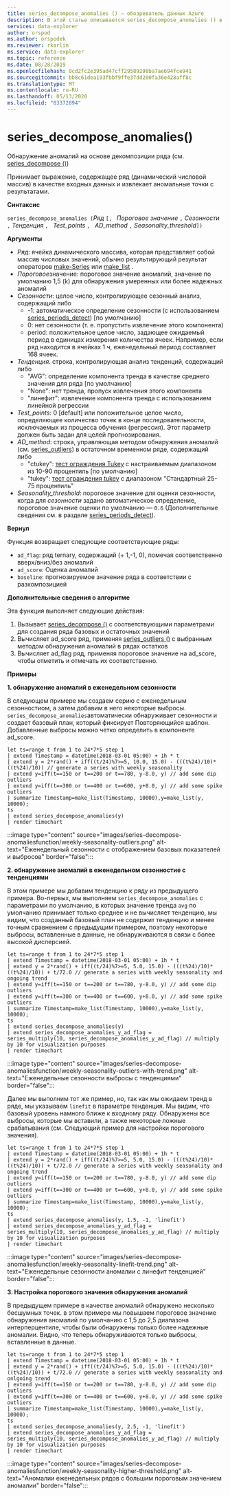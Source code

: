 ```yaml
---
title: series_decompose_anomalies () — обозреватель данных Azure
description: В этой статье описывается series_decompose_anomalies () в Azure обозреватель данных.
services: data-explorer
author: orspod
ms.author: orspodek
ms.reviewer: rkarlin
ms.service: data-explorer
ms.topic: reference
ms.date: 08/28/2019
ms.openlocfilehash: 0cd2fc2e395ad47cff29589298ba7ae694fce941
ms.sourcegitcommit: bb8c61dea193fbbf9ffe37dd200fa36e428aff8c
ms.translationtype: MT
ms.contentlocale: ru-RU
ms.lasthandoff: 05/13/2020
ms.locfileid: "83372894"
---
```

# <a name="series_decompose_anomalies"></a>series_decompose_anomalies()

Обнаружение аномалий на основе декомпозиции ряда (см. [series_decompose ()](series-decomposefunction.md)) 

Принимает выражение, содержащее ряд (динамический числовой массив) в качестве входных данных и извлекает аномальные точки с результатами.

**Синтаксис**

`series_decompose_anomalies (`*Ряд* `[, ` *Пороговое значение* `,` *Сезонности* `,` *Тенденция* `, ` *Test_points* `, ` *AD_method* `,` *Seasonality_threshold*`])`

**Аргументы**

* *Ряд*: ячейка динамического массива, которая представляет собой массив числовых значений, обычно результирующий результат операторов [make-Series](make-seriesoperator.md) или [make_list](makelist-aggfunction.md) .
* *Пороговое*значение: пороговое значение аномалий, значение по умолчанию 1,5 (k) для обнаружения умеренных или более надежных аномалий
* *Сезонности*: целое число, контролирующее сезонный анализ, содержащий либо
    * -1: автоматическое определение сезонности (с использованием [series_periods_detect](series-periods-detectfunction.md)) [по умолчанию] 
    * 0: нет сезонности (т. е. пропустить извлечение этого компонента)
    * period: положительное целое число, задающее ожидаемый период в единицах измерения количества ячеек. Например, если ряд находится в ячейках 1 ч, еженедельный период составляет 168 ячеек.
* *Тенденция*. строка, контролирующая анализ тенденций, содержащий либо    
    * "AVG": определение компонента тренда в качестве среднего значения для ряда [по умолчанию]
    * "None": нет тренда, пропуск извлечения этого компонента 
    * "линефит": извлечение компонента тренда с использованием линейной регрессии
* *Test_points*: 0 [default] или положительное целое число, определяющее количество точек в конце последовательности, исключаемых из процесса обучения (регрессия). Этот параметр должен быть задан для целей прогнозирования.
* *AD_method*: строка, управляющая методом обнаружения аномалий (см. [series_outliers](series-outliersfunction.md)) в остаточном временном ряде, содержащий либо    
    * "ctukey": [тест ограждения Tukey](https://en.wikipedia.org/wiki/Outlier#Tukey's_fences) с настраиваемым диапазоном из 10-90 процентиль [по умолчанию]
    * "tukey": [тест ограждения tukey](https://en.wikipedia.org/wiki/Outlier#Tukey's_fences) с диапазоном "Стандартный 25-75 процентиль"
* *Seasonality_threshold*: пороговое значение для оценки сезонности, когда для *сезонности* задано автоматическое определение, пороговое значение оценки по умолчанию — `0.6` (Дополнительные сведения см. в разделе [series_periods_detect](series-periods-detectfunction.md)).


**Вернул**

 Функция возвращает следующие соответствующие ряды:

* `ad_flag`: ряд ternary, содержащий (+ 1,-1, 0), помечая соответственно вверх/вниз/без аномалий
* `ad_score`: Оценка аномалий
* `baseline`: прогнозируемое значение ряда в соответствии с разкомпозицией

**Дополнительные сведения о алгоритме**

Эта функция выполняет следующие действия:
1. Вызывает [series_decompose ()](series-decomposefunction.md) с соответствующими параметрами для создания ряда базовых и остаточных значений
2. Вычисляет ad_score ряд, применяя [series_outliers ()](series-outliersfunction.md) с выбранным методом обнаружения аномалий в рядах остатков
3. Вычисляет ad_flag ряд, применяя пороговое значение на ad_score, чтобы отметить и отмечать их соответственно.
 
**Примеры**

**1. обнаружение аномалий в еженедельном сезонности**

В следующем примере мы создаем серию с еженедельным сезонностиом, а затем добавим в него некоторые выбросы. `series_decompose_anomalies`автоматически обнаруживает сезонности и создает базовый план, который фиксирует Повторяющийся шаблон. Добавленные выбросы можно четко определить в компоненте ad_score.

<!-- csl: https://help.kusto.windows.net:443/Samples -->
```kusto
let ts=range t from 1 to 24*7*5 step 1 
| extend Timestamp = datetime(2018-03-01 05:00) + 1h * t 
| extend y = 2*rand() + iff((t/24)%7>=5, 10.0, 15.0) - (((t%24)/10)*((t%24)/10)) // generate a series with weekly seasonality
| extend y=iff(t==150 or t==200 or t==780, y-8.0, y) // add some dip outliers
| extend y=iff(t==300 or t==400 or t==600, y+8.0, y) // add some spike outliers
| summarize Timestamp=make_list(Timestamp, 10000),y=make_list(y, 10000);
ts 
| extend series_decompose_anomalies(y)
| render timechart  
```

:::image type="content" source="images/series-decompose-anomaliesfunction/weekly-seasonality-outliers.png" alt-text="Еженедельный сезонности с отображением базовых показателей и выбросов" border="false":::

**2. обнаружение аномалий в еженедельном сезонностие с тенденциями**

В этом примере мы добавим тенденцию к ряду из предыдущего примера. Во-первых, мы выполняем `series_decompose_anomalies` с параметрами по умолчанию, в которых значение тренда `avg` по умолчанию принимает только среднее и не вычисляет тенденцию, мы видим, что созданный базовый план не содержит тенденцию и менее точным сравнением с предыдущим примером, поэтому некоторые выбросы, вставленные в данные, не обнаруживаются в связи с более высокой дисперсией.

<!-- csl: https://help.kusto.windows.net:443/Samples -->
```kusto
let ts=range t from 1 to 24*7*5 step 1 
| extend Timestamp = datetime(2018-03-01 05:00) + 1h * t 
| extend y = 2*rand() + iff((t/24)%7>=5, 5.0, 15.0) - (((t%24)/10)*((t%24)/10)) + t/72.0 // generate a series with weekly seasonality and ongoing trend
| extend y=iff(t==150 or t==200 or t==780, y-8.0, y) // add some dip outliers
| extend y=iff(t==300 or t==400 or t==600, y+8.0, y) // add some spike outliers
| summarize Timestamp=make_list(Timestamp, 10000),y=make_list(y, 10000);
ts 
| extend series_decompose_anomalies(y)
| extend series_decompose_anomalies_y_ad_flag = 
series_multiply(10, series_decompose_anomalies_y_ad_flag) // multiply by 10 for visualization purposes
| render timechart   
```

:::image type="content" source="images/series-decompose-anomaliesfunction/weekly-seasonality-outliers-with-trend.png" alt-text="Еженедельные сезонности выбросы с тенденциями" border="false":::

Далее мы выполним тот же пример, но, так как мы ожидаем тренд в ряде, мы указываем `linefit` в параметре тенденция. Мы видим, что базовый уровень намного ближе к входному ряду. Обнаружены все выбросы, которые мы вставили, а также некоторые ложные срабатывания (см. Следующий пример для настройки порогового значения).

<!-- csl: https://help.kusto.windows.net:443/Samples -->
```kusto
let ts=range t from 1 to 24*7*5 step 1 
| extend Timestamp = datetime(2018-03-01 05:00) + 1h * t 
| extend y = 2*rand() + iff((t/24)%7>=5, 5.0, 15.0) - (((t%24)/10)*((t%24)/10)) + t/72.0 // generate a series with weekly seasonality and ongoing trend
| extend y=iff(t==150 or t==200 or t==780, y-8.0, y) // add some dip outliers
| extend y=iff(t==300 or t==400 or t==600, y+8.0, y) // add some spike outliers
| summarize Timestamp=make_list(Timestamp, 10000),y=make_list(y, 10000);
ts 
| extend series_decompose_anomalies(y, 1.5, -1, 'linefit')
| extend series_decompose_anomalies_y_ad_flag = 
series_multiply(10, series_decompose_anomalies_y_ad_flag) // multiply by 10 for visualization purposes
| render timechart  
```

:::image type="content" source="images/series-decompose-anomaliesfunction/weekly-seasonality-linefit-trend.png" alt-text="Еженедельные сезонности аномалии с линефит тенденцией" border="false":::

**3. Настройка порогового значения обнаружения аномалий**

В предыдущем примере в качестве аномалий обнаружено несколько бесшумных точек. в этом примере мы повышаем пороговое значение обнаружения аномалий по умолчанию с 1,5 до 2,5 диапазона интерперцентиле, чтобы были обнаружены только более надежные аномалии. Видно, что теперь обнаруживаются только выбросы, вставленные в данные.

<!-- csl: https://help.kusto.windows.net:443/Samples -->
```kusto
let ts=range t from 1 to 24*7*5 step 1 
| extend Timestamp = datetime(2018-03-01 05:00) + 1h * t 
| extend y = 2*rand() + iff((t/24)%7>=5, 5.0, 15.0) - (((t%24)/10)*((t%24)/10)) + t/72.0 // generate a series with weekly seasonality and onlgoing trend
| extend y=iff(t==150 or t==200 or t==780, y-8.0, y) // add some dip outliers
| extend y=iff(t==300 or t==400 or t==600, y+8.0, y) // add some spike outliers
| summarize Timestamp=make_list(Timestamp, 10000),y=make_list(y, 10000);
ts 
| extend series_decompose_anomalies(y, 2.5, -1, 'linefit')
| extend series_decompose_anomalies_y_ad_flag = 
series_multiply(10, series_decompose_anomalies_y_ad_flag) // multiply by 10 for visualization purposes
| render timechart  
```

:::image type="content" source="images/series-decompose-anomaliesfunction/weekly-seasonality-higher-threshold.png" alt-text="Аномалии еженедельных рядов с большим пороговым значением аномалии" border="false":::


